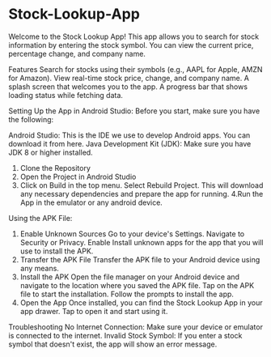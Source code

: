 # Stock-Lookup-App
Welcome to the Stock Lookup App! This app allows you to search for stock information by entering the stock symbol. You can view the current price, percentage change, and company name.

Features
Search for stocks using their symbols (e.g., AAPL for Apple, AMZN for Amazon).
View real-time stock price, change, and company name.
A splash screen that welcomes you to the app.
A progress bar that shows loading status while fetching data.


Setting Up the App in Android Studio:
Before you start, make sure you have the following:

Android Studio: This is the IDE we use to develop Android apps. You can download it from here.
Java Development Kit (JDK): Make sure you have JDK 8 or higher installed.

1. Clone the Repository
2. Open the Project in Android Studio
3. Click on Build in the top menu.
   Select Rebuild Project. This will download any necessary dependencies and prepare the app for running.
4.Run the App in the emulator or any android device.


Using the APK File:
1. Enable Unknown Sources
Go to your device's Settings.
Navigate to Security or Privacy.
Enable Install unknown apps for the app that you will use to install the APK.
2. Transfer the APK File
Transfer the APK file to your Android device using any means.
3. Install the APK
Open the file manager on your Android device and navigate to the location where you saved the APK file.
Tap on the APK file to start the installation.
Follow the prompts to install the app.
4. Open the App
Once installed, you can find the Stock Lookup App in your app drawer. Tap to open it and start using it.


Troubleshooting
No Internet Connection: Make sure your device or emulator is connected to the internet.
Invalid Stock Symbol: If you enter a stock symbol that doesn't exist, the app will show an error message.


